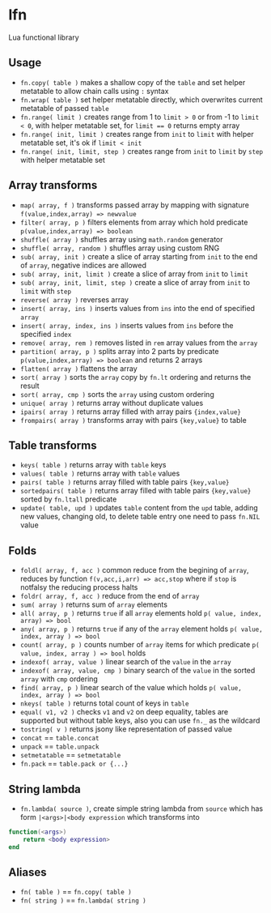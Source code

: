 # lfn
Lua functional library

## Usage
* `fn.copy( table )` makes a shallow copy of the `table` and set helper metatable to allow chain calls using `:` syntax
* `fn.wrap( table )` set helper metatable directly, which overwrites current metatable of passed `table`
* `fn.range( limit )` creates range from 1 to `limit > 0` or from -1 to `limit < 0`, with helper metatable set, for `limit == 0` returns empty array
* `fn.range( init, limit )` creates range from `init` to `limit` with helper metatable set, it's ok if `limit < init`
* `fn.range( init, limit, step )` creates range from `init` to `limit` by `step` with helper metatable set

## Array transforms
* `map( array, f )` transforms passed array by mapping with signature `f(value,index,array) => newvalue`
* `filter( array, p )` filters elements from array which hold predicate `p(value,index,array) => boolean`
* `shuffle( array )` shuffles array using `math.random` generator
* `shuffle( array, random )` shuffles array using custom RNG
* `sub( array, init )` create a slice of array starting from `init` to the end of `array`, negative indices are allowed
* `sub( array, init, limit )` create a slice of array from `init` to `limit`
* `sub( array, init, limit, step )` create a slice of array from `init` to `limit` with `step`
* `reverse( array )` reverses array
* `insert( array, ins )` inserts values from `ins` into the end of specified `array`
* `insert( array, index, ins )` inserts values from `ins` before the specified `index`
* `remove( array, rem )` removes listed in `rem` array values from the `array`
* `partition( array, p )` splits array into 2 parts by predicate `p(value,index,array) => boolean` and returns 2 arrays
* `flatten( array )` flattens the array
* `sort( array )` sorts the `array` copy by `fn.lt` ordering and returns the result
* `sort( array, cmp )` sorts the `array` using custom ordering
* `unique( array )` returns array without duplicate values
* `ipairs( array )` returns array filled with array pairs `{index,value}`
* `frompairs( array )` transforms array with pairs `{key,value}` to table

## Table transforms
* `keys( table )` returns array with `table` keys
* `values( table )` returns array with `table` values
* `pairs( table )` returns array filled with table pairs `{key,value}`
* `sortedpairs( table )` returns array filled with table pairs `{key,value}` sorted by `fn.ltall` predicate
* `update( table, upd )` updates `table` content from the `upd` table, adding new values, changing old, to delete table entry one need to pass `fn.NIL` value

## Folds
* `foldl( array, f, acc )` common reduce from the begining of `array`, reduces by function `f(v,acc,i,arr) => acc,stop` where if `stop` is notfalsy the reducing process halts
* `foldr( array, f, acc )` reduce from the end of `array`
* `sum( array )` returns sum of `array` elements
* `all( array, p )` returns `true` if all `array` elements hold `p( value, index, array) => bool`
* `any( array, p )` returns `true` if any of the `array` element holds `p( value, index, array ) => bool`
* `count( array, p )` counts number of `array` items for which predicate `p( value, index, array ) => bool` holds
* `indexof( array, value )` linear search of the `value` in the `array`
* `indexof( array, value, cmp )` binary search of the `value` in the sorted `array` with `cmp` ordering
* `find( array, p )` linear search of the value which holds `p( value, index, array ) => bool`
* `nkeys( table )` returns total count of keys in `table`
* `equal( v1, v2 )` checks `v1` and `v2` on deep equality, tables are supported but without table keys, also you can use `fn._` as the wildcard
* `tostring( v )` returns jsony like representation of passed value
* `concat` == `table.concat`
* `unpack` == `table.unpack`
* `setmetatable` == `setmetatable`
* `fn.pack` == `table.pack or {...}`

## String lambda
* `fn.lambda( source )`, create simple string lambda from `source` which has form `|<args>|<body expression` which transforms into
```lua
function(<args>)
	return <body expression>
end
```

## Aliases
* `fn( table )` == `fn.copy( table )`
* `fn( string )` == `fn.lambda( string )`
